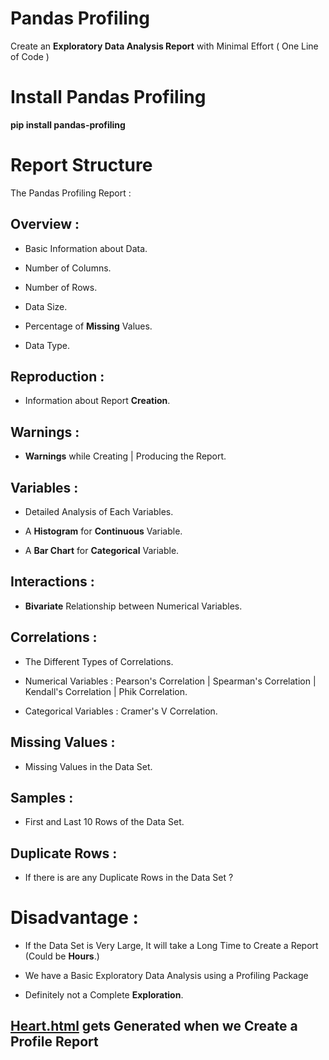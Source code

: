 # Pandas Profiling

Create an **Exploratory Data Analysis Report** with Minimal Effort ( One Line of Code )

# Install Pandas Profiling

**pip install pandas-profiling**

# Report Structure

The Pandas Profiling Report :

## Overview :

* Basic Information about Data.

* Number of Columns.

* Number of Rows.

* Data Size.

* Percentage of **Missing** Values.

* Data Type.

## Reproduction :

* Information about Report **Creation**.

## Warnings :

* **Warnings** while Creating | Producing the Report.

## Variables :

* Detailed Analysis of Each Variables.

* A **Histogram** for **Continuous** Variable.

* A **Bar Chart** for **Categorical** Variable.

## Interactions :

* **Bivariate** Relationship between Numerical Variables.

## Correlations :

* The Different Types of Correlations. 

* Numerical Variables : Pearson's Correlation | Spearman's Correlation | Kendall's Correlation | Phik Correlation.

* Categorical Variables : Cramer's V Correlation.

## Missing Values :

* Missing Values in the Data Set.

## Samples :

* First and Last 10 Rows of the Data Set.

## Duplicate Rows :

* If there is are any Duplicate Rows in the Data Set ?

# Disadvantage :

* If the Data Set is Very Large, It will take a Long Time to Create a Report (Could be **Hours**.)

* We have a Basic Exploratory Data Analysis using a Profiling Package

* Definitely not a Complete **Exploration**.

## [Heart.html](Heart.pdf) gets Generated when we Create a Profile Report
